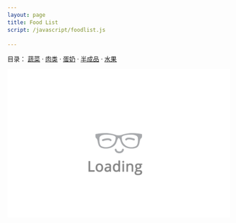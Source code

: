 ```yaml
---
layout: page
title: Food List
script: /javascript/foodlist.js

---
```


<p>目录：
    <a href="#0">蔬菜</a> ·
    <a href="#1">肉类</a> ·
    <a href="#2">蛋奶</a> ·
    <a href="#3">半成品</a> ·
    <a href="#4">水果</a>
</p>
<div id="foodlist">
    <img src="/public/loading.gif" alt="Loading..." class="loading">
</div>
